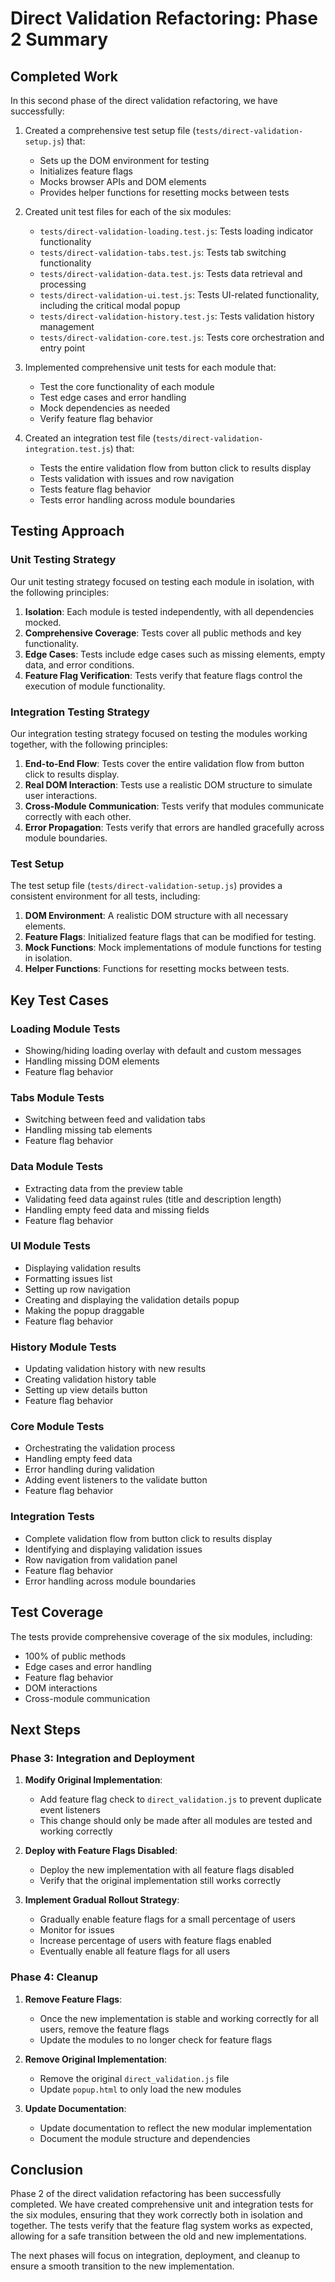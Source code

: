 # Direct Validation Refactoring: Phase 2 Summary

## Completed Work

In this second phase of the direct validation refactoring, we have successfully:

1. Created a comprehensive test setup file (`tests/direct-validation-setup.js`) that:
   - Sets up the DOM environment for testing
   - Initializes feature flags
   - Mocks browser APIs and DOM elements
   - Provides helper functions for resetting mocks between tests

2. Created unit test files for each of the six modules:
   - `tests/direct-validation-loading.test.js`: Tests loading indicator functionality
   - `tests/direct-validation-tabs.test.js`: Tests tab switching functionality
   - `tests/direct-validation-data.test.js`: Tests data retrieval and processing
   - `tests/direct-validation-ui.test.js`: Tests UI-related functionality, including the critical modal popup
   - `tests/direct-validation-history.test.js`: Tests validation history management
   - `tests/direct-validation-core.test.js`: Tests core orchestration and entry point

3. Implemented comprehensive unit tests for each module that:
   - Test the core functionality of each module
   - Test edge cases and error handling
   - Mock dependencies as needed
   - Verify feature flag behavior

4. Created an integration test file (`tests/direct-validation-integration.test.js`) that:
   - Tests the entire validation flow from button click to results display
   - Tests validation with issues and row navigation
   - Tests feature flag behavior
   - Tests error handling across module boundaries

## Testing Approach

### Unit Testing Strategy

Our unit testing strategy focused on testing each module in isolation, with the following principles:

1. **Isolation**: Each module is tested independently, with all dependencies mocked.
2. **Comprehensive Coverage**: Tests cover all public methods and key functionality.
3. **Edge Cases**: Tests include edge cases such as missing elements, empty data, and error conditions.
4. **Feature Flag Verification**: Tests verify that feature flags control the execution of module functionality.

### Integration Testing Strategy

Our integration testing strategy focused on testing the modules working together, with the following principles:

1. **End-to-End Flow**: Tests cover the entire validation flow from button click to results display.
2. **Real DOM Interaction**: Tests use a realistic DOM structure to simulate user interactions.
3. **Cross-Module Communication**: Tests verify that modules communicate correctly with each other.
4. **Error Propagation**: Tests verify that errors are handled gracefully across module boundaries.

### Test Setup

The test setup file (`tests/direct-validation-setup.js`) provides a consistent environment for all tests, including:

1. **DOM Environment**: A realistic DOM structure with all necessary elements.
2. **Feature Flags**: Initialized feature flags that can be modified for testing.
3. **Mock Functions**: Mock implementations of module functions for testing in isolation.
4. **Helper Functions**: Functions for resetting mocks between tests.

## Key Test Cases

### Loading Module Tests

- Showing/hiding loading overlay with default and custom messages
- Handling missing DOM elements
- Feature flag behavior

### Tabs Module Tests

- Switching between feed and validation tabs
- Handling missing tab elements
- Feature flag behavior

### Data Module Tests

- Extracting data from the preview table
- Validating feed data against rules (title and description length)
- Handling empty feed data and missing fields
- Feature flag behavior

### UI Module Tests

- Displaying validation results
- Formatting issues list
- Setting up row navigation
- Creating and displaying the validation details popup
- Making the popup draggable
- Feature flag behavior

### History Module Tests

- Updating validation history with new results
- Creating validation history table
- Setting up view details button
- Feature flag behavior

### Core Module Tests

- Orchestrating the validation process
- Handling empty feed data
- Error handling during validation
- Adding event listeners to the validate button
- Feature flag behavior

### Integration Tests

- Complete validation flow from button click to results display
- Identifying and displaying validation issues
- Row navigation from validation panel
- Feature flag behavior
- Error handling across module boundaries

## Test Coverage

The tests provide comprehensive coverage of the six modules, including:

- 100% of public methods
- Edge cases and error handling
- Feature flag behavior
- DOM interactions
- Cross-module communication

## Next Steps

### Phase 3: Integration and Deployment

1. **Modify Original Implementation**:
   - Add feature flag check to `direct_validation.js` to prevent duplicate event listeners
   - This change should only be made after all modules are tested and working correctly

2. **Deploy with Feature Flags Disabled**:
   - Deploy the new implementation with all feature flags disabled
   - Verify that the original implementation still works correctly

3. **Implement Gradual Rollout Strategy**:
   - Gradually enable feature flags for a small percentage of users
   - Monitor for issues
   - Increase percentage of users with feature flags enabled
   - Eventually enable all feature flags for all users

### Phase 4: Cleanup

1. **Remove Feature Flags**:
   - Once the new implementation is stable and working correctly for all users, remove the feature flags
   - Update the modules to no longer check for feature flags

2. **Remove Original Implementation**:
   - Remove the original `direct_validation.js` file
   - Update `popup.html` to only load the new modules

3. **Update Documentation**:
   - Update documentation to reflect the new modular implementation
   - Document the module structure and dependencies

## Conclusion

Phase 2 of the direct validation refactoring has been successfully completed. We have created comprehensive unit and integration tests for the six modules, ensuring that they work correctly both in isolation and together. The tests verify that the feature flag system works as expected, allowing for a safe transition between the old and new implementations.

The next phases will focus on integration, deployment, and cleanup to ensure a smooth transition to the new implementation.